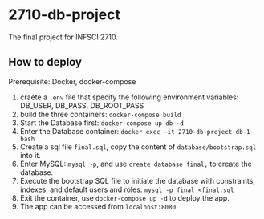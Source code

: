 # 2710-db-project

The final project for INFSCI 2710.

## How to deploy
Prerequisite: Docker, docker-compose
1. craete a `.env` file that specify the following environment variables: DB_USER, DB_PASS, DB_ROOT_PASS
2. build the three containers: `docker-compose build`
3. Start the Database first: `docker-compose up db -d`
4. Enter the Database container: `docker exec -it 2710-db-project-db-1 bash`
5. Create a sql file `final.sql`, copy the content of `database/bootstrap.sql` into it.
7. Enter MySQL: `mysql -p`, and use `create database final;` to create the database.
6. Execute the bootstrap SQL file to initiate the database with constraints, indexes, and default users and roles: `mysql -p final <final.sql`
7. Exit the container, use `docker-compose up -d` to deploy the app.
8. The app can be accessed from `localhost:8080`